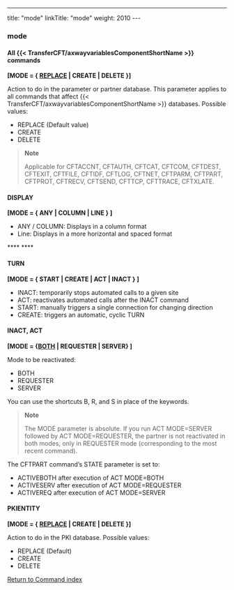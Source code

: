 ---
title: "mode"
linkTitle: "mode"
weight: 2010
---<span id="mode"></span>

### mode

#### All {{< TransferCFT/axwayvariablesComponentShortName  >}} commands  

****[MODE = { <u>REPLACE</u> &#124; CREATE &#124; DELETE }]****

Action to do in the parameter or partner database. This parameter applies
to all commands that affect {{< TransferCFT/axwayvariablesComponentShortName  >}} databases. Possible values:

- REPLACE
    (Default value)
- CREATE
- DELETE

> **Note**
>
> Applicable for CFTACCNT, CFTAUTH, CFTCAT, CFTCOM, CFTDEST, CFTEXIT, CFTFILE, CFTIDF,
> CFTLOG, CFTNET, CFTPARM, CFTPART, CFTPROT, CFTRECV, CFTSEND,
> CFTTCP, CFTTRACE, CFTXLATE.

#### DISPLAY

****[MODE = { ANY &#124; COLUMN &#124; LINE } ]****

- ANY / COLUMN: Displays in a column format
- Line: Displays in a more horizontal and spaced format

**** ****

#### TURN

****[MODE = { START &#124; CREATE &#124; ACT &#124; INACT }
]****

- INACT: temporarily stops automated calls to a given site
- ACT: reactivates automated calls after the INACT command
- START: manually triggers a single connection for changing direction
- CREATE: triggers an automatic, cyclic TURN

#### INACT, ACT

******[MODE =
{<u>BOTH</u> &#124; REQUESTER &#124; SERVER} ]******

Mode to be reactivated:

- BOTH
- REQUESTER
- SERVER

You can use the shortcuts B, R, and S in place of the keywords.

> **Note**
>
> The MODE parameter is absolute. If you run ACT MODE=SERVER followed by
> ACT MODE=REQUESTER, the partner is not reactivated in both modes,
> only in REQUESTER mode (corresponding to the most recent command).

The CFTPART command’s STATE parameter is set to:

- ACTIVEBOTH after
    execution of ACT MODE=BOTH
- ACTIVESERV after
    execution of ACT MODE=REQUESTER
- ACTIVEREQ after
    execution of ACT MODE=SERVER

#### PKIENTITY

****[MODE = { <u>REPLACE</u> &#124; CREATE &#124; DELETE }]****

Action to do in the PKI database. Possible values:

- REPLACE
    (Default)
- CREATE
- DELETE

[Return to Command index](../../)
